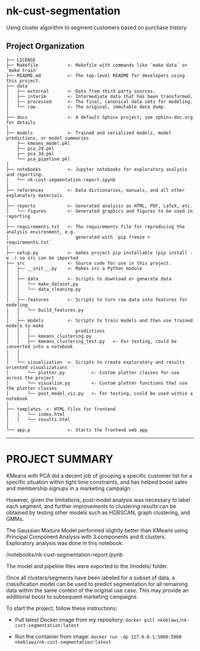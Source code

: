 nk-cust-segmentation
==============================

Using cluster algorithm to segment customers based on purchase history

Project Organization
------------

    ├── LICENSE
    ├── Makefile           <- Makefile with commands like `make data` or `make train`
    ├── README.md          <- The top-level README for developers using this project.
    ├── data
    │   ├── external       <- Data from third party sources.
    │   ├── interim        <- Intermediate data that has been transformed.
    │   ├── processed      <- The final, canonical data sets for modeling.
    │   └── raw            <- The original, immutable data dump.
    │
    ├── docs               <- A default Sphinx project; see sphinx-doc.org for details
    │
    ├── models             <- Trained and serialized models, model predictions, or model summaries
        ├── kmeans_model.pkl
        ├── pca_2d.pkl
        ├── pca_3d.pkl
        └── pca_pipeline.pkl
    │
    ├── notebooks          <- Jupyter notebooks for exploratory analysis and reporting.
    │   └── nk-cust-segmentation-report.ipynb
    │
    ├── references         <- Data dictionaries, manuals, and all other explanatory materials.
    │
    ├── reports            <- Generated analysis as HTML, PDF, LaTeX, etc.
    │   └── figures        <- Generated graphics and figures to be used in reporting
    │
    ├── requirements.txt   <- The requirements file for reproducing the analysis environment, e.g.
    │                         generated with `pip freeze > requirements.txt`
    │
    ├── setup.py           <- makes project pip installable (pip install -e .) so src can be imported
    ├── src                <- Source code for use in this project.
    │   ├── __init__.py    <- Makes src a Python module
    │   │
    │   ├── data           <- Scripts to download or generate data
    │   │   └── make_dataset.py
    │   │   └── data_cleaning.py
    │   │
    │   ├── features       <- Scripts to turn raw data into features for modeling
    │   │   └── build_features.py
    │   │
    │   ├── models         <- Scripts to train models and then use trained models to make
    │   │   │                 predictions
    │   │   ├── kmeans_clustering.py
    │   │   ├── kmeans_clustering_test.py   <- For testing, could be converted into a notebook
    │   │
    │   │
    │   └── visualization  <- Scripts to create exploratory and results oriented visualizations
    │       └── plotter.py          <- Custom plotter classes for use across the project
    │       └── visualize.py        <- Custom plotter functions that use the plotter classes
    │       └── post_model_viz.py   <- For testing, could be used within a notebook
    |
    ├── templates  <- HTML files for frontend
    │   │   └── index.html
    │   │   └── results.html
    |
    └── app.p              <- Starts the frontend web app


--------

# PROJECT SUMMARY

KMeans with PCA did a decent job of grouping a specific customer list for a specific situation
within tight time constraints, and has helped boost sales and membership signups in a marketing
campaign. 

However, given the limitations, post-model analysis was necessary to label each 
segment, and further improvements to clustering results can be obtained by testing other models
such as HDBSCAN, graph clustering, and GMMs. 

The Gaussian Mixture Model performed slightly better than KMeans using Principal Component 
Analysis with 3 components and 6 clusters. Exploratory analysis was done in this notebook:

/notebooks/nk-cust-segmentation-report.ipynb

The model and pipeline files were exported to the /models/ folder. 

Once all clusters/segments have been labeled for a subset of data, a classification model can be 
used to predict segmentation for all remaining data within the same context of the original use 
case. This may provide an additional boost to subsequent marketing campaigns.

To start the project, follow these instructions:

- Pull latest Docker image from my repository:
`docker pull nkeblawi/nk-cust-segmentation:latest`

- Run the container from image:
`docker run -dp 127.0.0.1:5000:5000 nkeblawi/nk-cust-segmentation:latest`